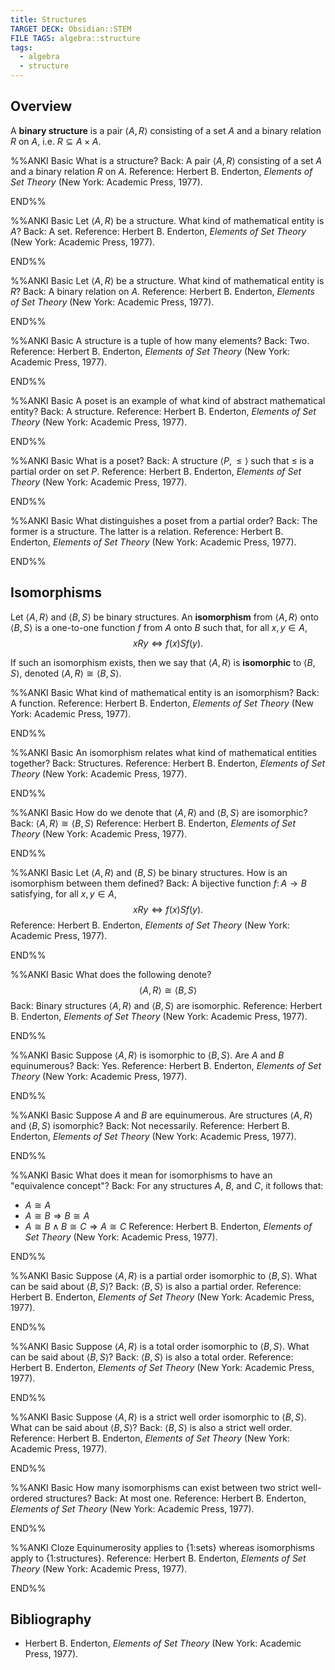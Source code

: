 ```yaml
---
title: Structures
TARGET DECK: Obsidian::STEM
FILE TAGS: algebra::structure
tags:
  - algebra
  - structure
---
```


## Overview

A **binary structure** is a pair $\langle A, R \rangle$ consisting of a set $A$ and a binary relation $R$ on $A$, i.e. $R \subseteq A \times A$.

%%ANKI
Basic
What is a structure?
Back: A pair $\langle A, R \rangle$ consisting of a set $A$ and a binary relation $R$ on $A$.
Reference: Herbert B. Enderton, *Elements of Set Theory* (New York: Academic Press, 1977).
<!--ID: 1751416133860-->
END%%

%%ANKI
Basic
Let $\langle A, R \rangle$ be a structure. What kind of mathematical entity is $A$?
Back: A set.
Reference: Herbert B. Enderton, *Elements of Set Theory* (New York: Academic Press, 1977).
<!--ID: 1751416133870-->
END%%

%%ANKI
Basic
Let $\langle A, R \rangle$ be a structure. What kind of mathematical entity is $R$?
Back: A binary relation on $A$.
Reference: Herbert B. Enderton, *Elements of Set Theory* (New York: Academic Press, 1977).
<!--ID: 1751416133878-->
END%%

%%ANKI
Basic
A structure is a tuple of how many elements?
Back: Two.
Reference: Herbert B. Enderton, *Elements of Set Theory* (New York: Academic Press, 1977).
<!--ID: 1751416133887-->
END%%

%%ANKI
Basic
A poset is an example of what kind of abstract mathematical entity?
Back: A structure.
Reference: Herbert B. Enderton, *Elements of Set Theory* (New York: Academic Press, 1977).
<!--ID: 1751416316736-->
END%%

%%ANKI
Basic
What is a poset?
Back: A structure $\langle P, \leq \rangle$ such that $\leq$ is a partial order on set $P$.
Reference: Herbert B. Enderton, *Elements of Set Theory* (New York: Academic Press, 1977).
<!--ID: 1751416427787-->
END%%

%%ANKI
Basic
What distinguishes a poset from a partial order?
Back: The former is a structure. The latter is a relation.
Reference: Herbert B. Enderton, *Elements of Set Theory* (New York: Academic Press, 1977).
<!--ID: 1751416695732-->
END%%

## Isomorphisms

Let $\langle A, R \rangle$ and $\langle B, S \rangle$ be binary structures. An **isomorphism** from $\langle A, R \rangle$ onto $\langle B, S \rangle$ is a one-to-one function $f$ from $A$ onto $B$ such that, for all $x, y \in A$, $$xRy \Leftrightarrow f(x) S f(y).$$

If such an isomorphism exists, then we say that $\langle A, R \rangle$ is **isomorphic** to $\langle B, S \rangle$, denoted $\langle A, R \rangle \cong \langle B, S \rangle$.

%%ANKI
Basic
What kind of mathematical entity is an isomorphism?
Back: A function.
Reference: Herbert B. Enderton, *Elements of Set Theory* (New York: Academic Press, 1977).
<!--ID: 1756331535829-->
END%%

%%ANKI
Basic
An isomorphism relates what kind of mathematical entities together?
Back: Structures.
Reference: Herbert B. Enderton, *Elements of Set Theory* (New York: Academic Press, 1977).
<!--ID: 1756331535834-->
END%%

%%ANKI
Basic
How do we denote that $\langle A, R \rangle$ and $\langle B, S \rangle$ are isomorphic?
Back: $\langle A, R \rangle \cong \langle B, S \rangle$
Reference: Herbert B. Enderton, *Elements of Set Theory* (New York: Academic Press, 1977).
<!--ID: 1756331535838-->
END%%

%%ANKI
Basic
Let $\langle A, R \rangle$ and $\langle B, S \rangle$ be binary structures. How is an isomorphism between them defined?
Back: A bijective function $f \colon A \rightarrow B$ satisfying, for all $x, y \in A$, $$xRy \Leftrightarrow f(x) S f(y).$$
Reference: Herbert B. Enderton, *Elements of Set Theory* (New York: Academic Press, 1977).
<!--ID: 1756331535842-->
END%%

%%ANKI
Basic
What does the following denote? $$\langle A, R \rangle \cong \langle B, S \rangle$$
Back: Binary structures $\langle A, R \rangle$ and $\langle B, S \rangle$ are isomorphic.
Reference: Herbert B. Enderton, *Elements of Set Theory* (New York: Academic Press, 1977).
<!--ID: 1756331535847-->
END%%

%%ANKI
Basic
Suppose $\langle A, R \rangle$ is isomorphic to $\langle B, S \rangle$. Are $A$ and $B$ equinumerous?
Back: Yes.
Reference: Herbert B. Enderton, *Elements of Set Theory* (New York: Academic Press, 1977).
<!--ID: 1756331535851-->
END%%

%%ANKI
Basic
Suppose $A$ and $B$ are equinumerous. Are structures $\langle A, R \rangle$ and $\langle B, S \rangle$ isomorphic?
Back: Not necessarily.
Reference: Herbert B. Enderton, *Elements of Set Theory* (New York: Academic Press, 1977).
<!--ID: 1756331535855-->
END%%

%%ANKI
Basic
What does it mean for isomorphisms to have an "equivalence concept"?
Back: For any structures $A$, $B$, and $C$, it follows that:
* $A \cong A$
* $A \cong B \Rightarrow B \cong A$
* $A \cong B \land B \cong C \Rightarrow A \cong C$
Reference: Herbert B. Enderton, *Elements of Set Theory* (New York: Academic Press, 1977).
<!--ID: 1756333255843-->
END%%

%%ANKI
Basic
Suppose $\langle A, R \rangle$ is a partial order isomorphic to $\langle B, S \rangle$. What can be said about $\langle B, S \rangle$?
Back: $\langle B, S \rangle$ is also a partial order.
Reference: Herbert B. Enderton, *Elements of Set Theory* (New York: Academic Press, 1977).
<!--ID: 1756333255846-->
END%%

%%ANKI
Basic
Suppose $\langle A, R \rangle$ is a total order isomorphic to $\langle B, S \rangle$. What can be said about $\langle B, S \rangle$?
Back: $\langle B, S \rangle$ is also a total order.
Reference: Herbert B. Enderton, *Elements of Set Theory* (New York: Academic Press, 1977).
<!--ID: 1756333255848-->
END%%

%%ANKI
Basic
Suppose $\langle A, R \rangle$ is a strict well order isomorphic to $\langle B, S \rangle$. What can be said about $\langle B, S \rangle$?
Back: $\langle B, S \rangle$ is also a strict well order.
Reference: Herbert B. Enderton, *Elements of Set Theory* (New York: Academic Press, 1977).
<!--ID: 1756333255851-->
END%%

%%ANKI
Basic
How many isomorphisms can exist between two strict well-ordered structures?
Back: At most one.
Reference: Herbert B. Enderton, *Elements of Set Theory* (New York: Academic Press, 1977).
<!--ID: 1756383085187-->
END%%

%%ANKI
Cloze
Equinumerosity applies to {1:sets} whereas isomorphisms apply to {1:structures}.
Reference: Herbert B. Enderton, *Elements of Set Theory* (New York: Academic Press, 1977).
<!--ID: 1756388532830-->
END%%

## Bibliography

* Herbert B. Enderton, *Elements of Set Theory* (New York: Academic Press, 1977).